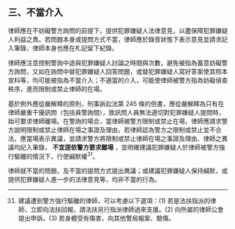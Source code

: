 ## 三、不當介入

律師應在不妨礙警方詢問的前提下，提供犯罪嫌疑人法律意見，以盡保障犯罪嫌疑人利益之責。若問題本身或提問方式不當，律師應於錄音狀態下表示意見並請求記入筆錄，律師本身也應在札記留下紀錄。

律師應注意控制警詢中途與犯罪嫌疑人討論之時間與次數，避免被指為蓄意妨礙警方詢問，又如在詢問中替犯罪嫌疑人回答問題，或替犯罪嫌疑人寫好答案使其照本宣科等，均可能被指為不當介入；不適當的介入，可能使律師被警方指為妨礙偵查秩序，進而限制或禁止律師的在場。

基於例外應從嚴解釋的原則，刑事訴訟法第 245 條的但書，應從嚴解釋為只有在律師嚴重干擾訊問（包括員警詢間），致訊問人員無法適切對犯罪嫌疑人提問時，始可要求律師離場。在警詢的場合，當律師被警方限制或禁止在場，律師應請求警方說明限制或禁止律師在場之事證及理由，若律師認為警方之限制或禁止並不合法，應當場表示異議，並請求警方將限制或禁止律師在場之事證及理由、律師之異議均記入筆錄， **不宜逕依警方要求離場** ，並明確建議犯罪嫌疑人於律師被警方強行驅離的情況下，行使緘默權<sup>31</sup>。

律師就不當的問題，及不當的提問方式提出異議；或建議犯罪嫌疑人保持緘默，或提供犯罪嫌疑人進一步的法律意見等，均非不當的行為。

---

31. 建議遭到警方強行驅離的律師，可以考慮以下選項：(1) 若是法扶指派的律師，立即向法扶回報，請法扶另行指派律師過來支援。(2) 向所屬的律師公會提出申訴。(3) 若身體受有傷害，向其他警局報案、驗傷。